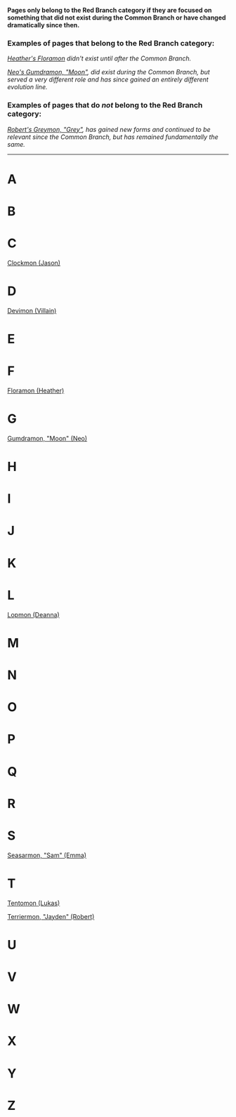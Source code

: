 **Pages only belong to the Red Branch category if they are focused on something that did not exist during the Common Branch or have changed dramatically since then.**

### Examples of pages that belong to the Red Branch category:

*[Heather's Floramon](../digimon/Floramon_(Heather)) didn't exist until after the Common Branch.*

*[Neo's Gumdramon, "Moon"](../digimon/Gumdramon_(Neo)), did exist during the Common Branch, but served a very different role and has since gained an entirely different evolution line.*

### Examples of pages that do *not* belong to the Red Branch category:

*[Robert's Greymon, "Grey"](../digimon/Greymon_(Robert)), has gained new forms and continued to be relevant since the Common Branch, but has remained fundamentally the same.*

-----

# A

# B

# C

[Clockmon (Jason)](../digimon/Clockmon_(Jason))

# D

[Devimon (Villain)](../digimon/Devimon_(Villain))

# E

# F

[Floramon (Heather)](../digimon/Floramon_(Heather))

# G

[Gumdramon, "Moon" (Neo)](../digimon/Gumdramon_(Neo))

# H

# I

# J

# K

# L

[Lopmon (Deanna)](../digimon/Lopmon_(Deanna))

# M

# N

# O

# P

# Q

# R

# S

[Seasarmon, "Sam" (Emma)](../digimon/Seasarmon_(Emma))

# T

[Tentomon (Lukas)](../digimon/Tentomon_(Lukas))

[Terriermon, "Jayden" (Robert)](../digimon/Terriermon_(Robert))

# U

# V

# W

# X

# Y

# Z
